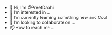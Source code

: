 - 👋 Hi, I’m @PreetDabhi
- 👀 I’m interested in ...
- 🌱 I’m currently learning something new and Cool
- 💞️ I’m looking to collaborate on ...
- 📫 How to reach me ...

<!---
PreetDabhi/PreetDabhi is a ✨ special ✨ repository because its `README.md` (this file) appears on your GitHub profile.
You can click the Preview link to take a look at your changes.
--->
